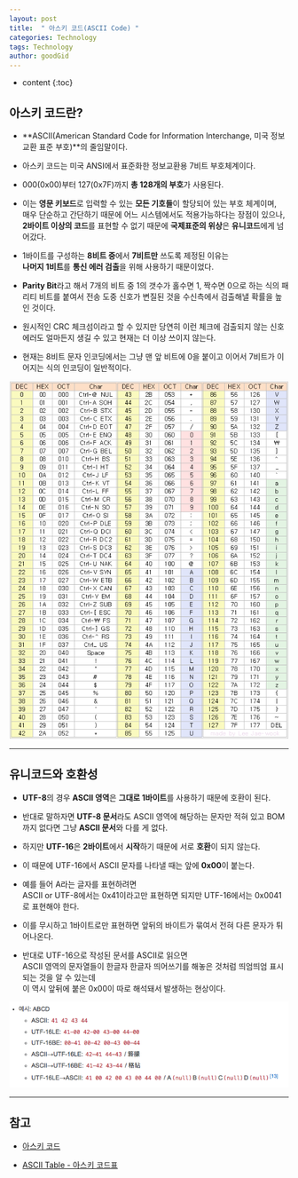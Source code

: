 ```yaml
---
layout: post
title:  " 아스키 코드(ASCII Code) "
categories: Technology
tags: Technology
author: goodGid
---
```

* content
{:toc}

## 아스키 코드란?

* **ASCII(American Standard Code for Information Interchange, 미국 정보 교환 표준 부호)**의 줄임말이다.

* 아스키 코드는 미국 ANSI에서 표준화한 정보교환용 7비트 부호체계이다. 

* 000(0x00)부터 127(0x7F)까지 **총 128개의 부호**가 사용된다. 











* 이는 **영문 키보드**로 입력할 수 있는 **모든 기호들**이 할당되어 있는 부호 체계이며, <br> 매우 단순하고 간단하기 때문에 어느 시스템에서도 적용가능하다는 장점이 있으나, <br> **2바이트 이상의 코드**를 표현할 수 없기 때문에 **국제표준의 위상**은 **유니코드**에게 넘어갔다. 

* 1바이트를 구성하는 **8비트 중**에서 **7비트만** 쓰도록 제정된 이유는 <br> **나머지 1비트**를 **통신 에러 검출**을 위해 사용하기 때문이었다.

* **Parity Bit**라고 해서 7개의 비트 중 1의 갯수가 홀수면 1, 짝수면 0으로 하는 식의 패리티 비트를 붙여서 전송 도중 신호가 변질된 것을 수신측에서 검출해낼 확률을 높인 것이다. 

* 원시적인 CRC 체크섬이라고 할 수 있지만 당연히 이런 체크에 검출되지 않는 신호 에러도 얼마든지 생길 수 있고 현재는 더 이상 쓰이지 않는다. 

* 현재는 8비트 문자 인코딩에서는 그냥 맨 앞 비트에 0을 붙이고 이어서 7비트가 이어지는 식의 인코딩이 일반적이다.


![](/assets/img/posts/ascii_code_1.png)

---

## 유니코드와 호환성

* **UTF-8**의 경우 **ASCII 영역**은 **그대로 1바이트**를 사용하기 때문에 호환이 된다. 

* 반대로 말하자면 **UTF-8 문서**라도 ASCII 영역에 해당하는 문자만 적혀 있고 BOM까지 없다면 그냥 **ASCII 문서**와 다를 게 없다.

* 하지만 **UTF-16**은 **2바이트**에서 **시작**하기 때문에 서로 **호환**이 되지 않는다. 

* 이 때문에 UTF-16에서 ASCII 문자를 나타낼 때는 앞에 **0x00**이 붙는다. 

* 예를 들어 A라는 글자를 표현하려면 <br> ASCII or UTF-8에서는 0x41이라고만 표현하면 되지만 UTF-16에서는 0x0041로 표현해야 한다. 

* 이를 무시하고 1바이트로만 표현하면 앞뒤의 바이트가 묶여서  전혀 다른 문자가 튀어나온다. 

* 반대로 UTF-16으로 작성된 문서를 ASCII로 읽으면 <br> ASCII 영역의 문자열들이 한글자 한글자 띄어쓰기를 해놓은 것처럼 띄엄띄엄 표시되는 것을 알 수 있는데 <br> 이 역시 앞뒤에 붙은 0x00이 따로 해석돼서 발생하는 현상이다.

![](/assets/img/posts/ascii_code_2.png)



---

## 참고

* [아스키 코드](https://namu.wiki/w/%EC%95%84%EC%8A%A4%ED%82%A4%20%EC%BD%94%EB%93%9C)

* [ASCII Table - 아스키 코드표](https://shaeod.tistory.com/228)